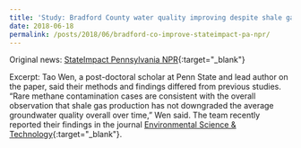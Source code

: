 ```yaml
---
title: 'Study: Bradford County water quality improving despite shale gas drilling'
date: 2018-06-18
permalink: /posts/2018/06/bradford-co-improve-stateimpact-pa-npr/
---
```


Original news: [StateImpact Pennsylvania NPR](https://stateimpact.npr.org/pennsylvania/2018/06/18/study-bradford-county-water-quality-improving-despite-shale-gas-drilling/){:target="_blank"}

Excerpt: Tao Wen, a post-doctoral scholar at Penn State and lead author on the paper, said their methods and findings differed from  previous studies. “Rare methane contamination cases are consistent with the overall observation that shale gas production has not downgraded the average groundwater quality overall over time,” Wen said. The team recently reported their findings in the journal [Environmental Science & Technology](/files/Wen_2018_EST.pdf){:target="_blank"}.
